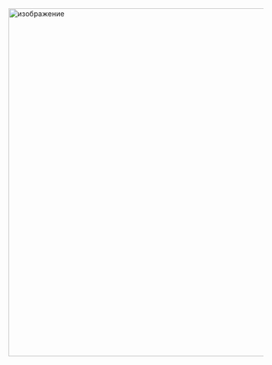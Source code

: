 <img width="688" alt="изображение" src="https://user-images.githubusercontent.com/26324819/127709373-335c9f95-44b9-4e20-add7-731bba5e9675.png">
